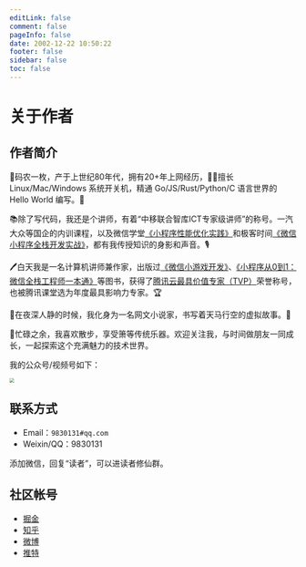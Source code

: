 ```yaml
---
editLink: false
comment: false
pageInfo: false
date: 2002-12-22 10:50:22
footer: false
sidebar: false
toc: false
---
```

# 关于作者

<script setup>
import { VPTeamMembers } from 'vitepress/theme'

const members = [
  {
    avatar: 'https://yishulun.com/avatar.png',
    name: 'LIYI',
    title: '计算机讲师、作家，网文小说作者。白天写代码，晚上写梦想。',
    links: [
      { icon: 'github', link: 'https://github.com/rixingyike' },
      { icon: 'twitter', link: 'https://twitter.com/coderliyi' }
    ]
  },
]
</script>

<VPTeamMembers size="small" :members="members" />

## 作者简介

🚀码农一枚，产于上世纪80年代，拥有20+年上网经历，👨‍💻擅长 Linux/Mac/Windows 系统开关机，精通 Go/JS/Rust/Python/C 语言世界的 Hello World 编写。🎩

📚除了写代码，我还是个讲师，有着“中移联合智库ICT专家级讲师”的称号。一汽大众等国企的内训课程，以及微信学堂[《小程序性能优化实践》](https://developers.weixin.qq.com/community/business/course/000606628dc2e86dc0ddcbb115940d)和极客时间[《微信小程序全栈开发实战》](http://gk.link/a/10AdC)，都有我传授知识的身影和声音。🎙️

🖊️白天我是一名计算机讲师兼作家，出版过[《微信小游戏开发》](https://item.jd.com/10070363837259.html)、[《小程序从0到1：微信全栈工程师一本通》](https://item.jd.com/27148951176.html)等图书，获得了[腾讯云最具价值专家（TVP）](https://cloud.tencent.com/tvp/124)荣誉称号，也被腾讯课堂选为年度最具影响力专家。🏆

📖在夜深人静的时候，我化身为一名网文小说家，书写着天马行空的虚拟故事。🌙

🎵忙碌之余，我喜欢散步，享受箫等传统乐器。欢迎关注我，与时间做朋友一同成长，一起探索这个充满魅力的技术世界。

我的公众号/视频号如下：

<img src="https://yishulun.com/yslqrcode.jpg" style="zoom: 50%;" />

## 联系方式

- Email：`9830131#qq.com`
- Weixin/QQ：9830131

添加微信，回复“读者”，可以进读者修仙群。

## 社区帐号

- [掘金](https://juejin.cn/user/2400989124504286)
- [知乎](https://www.zhihu.com/people/liyi2005)
- [微博](https://weibo.com/u/2820420060)
- [推特](https://twitter.com/coderliyi)

<!--
著有《微信小游戏开发》等书，是中移联合智库ICT专家级讲师，腾讯云最具价值专家（TVP），微信学堂《小程序性能优化实践》、极客时间《微信小程序全栈开发实战》课程讲师，中国一汽大众等企业内训讲师。具有 20 年以上互联网软件研发经验，参与研发的音视频直播产品曾在腾讯 QQ 上线，为数千万人使用。同时，他是中国人工智能学会会员，在北京协同创新研究院负责过人工智能课题项目的技术研发，是微信公众号/视频号“艺述论”的作者，博客地址是www.yishulun.com。
-->

<!--
The author of books such as 《WeChat Mini Game Development》, he is a senior lecturer in the ICT Expert Think Tank by China Mobile Communications Federation, a Tencent Cloud Most Valuable Professional (TVP), and a course instructor for 《Mini Program Performance Optimization Practice》 at WeChat University and 《WeChat Mini Program Full Stack Development Practice》 at Geek Time. He is also a corporate trainer for companies like FAW-Volkswagen in China. With over 20 years of experience in internet software development, he has been involved in the development of audio and video live streaming products that were launched on Tencent QQ, serving tens of millions of users. Additionally, he is a member of the Chinese Association for Artificial Intelligence. He has led technical research and development for AI subject projects at the Beijing Collaborative Innovation Research Institute. He is the author of the WeChat public account/video account "艺述论". His blog can be found at www.yishulun.com.
-->
